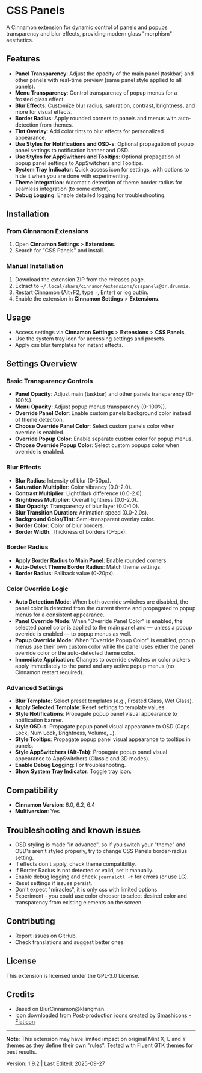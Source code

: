 # CSS Panels

A Cinnamon extension for dynamic control of panels and popups transparency and blur effects, providing modern glass "morphism" aesthetics.

## Features

- **Panel Transparency**: Adjust the opacity of the main panel (taskbar) and other panels with real-time preview (same panel style applied to all panels).
- **Menu Transparency**: Control transparency of popup menus for a frosted glass effect.
- **Blur Effects**: Customize blur radius, saturation, contrast, brightness, and more for visual effects.
- **Border Radius**: Apply rounded corners to panels and menus with auto-detection from themes.
- **Tint Overlay**: Add color tints to blur effects for personalized appearance.
- **Use Styles for Notifications and OSD-s**: Optional propagation of popup panel settings to notification banner and OSD.
- **Use Styles for AppSwithers and Tooltips**: Optional propagation of popup panel settings to AppSwitchers and Tooltips.
- **System Tray Indicator**: Quick access icon for settings, with options to hide it when you are done with experimenting.
- **Theme Integration**: Automatic detection of theme border radius for seamless integration (to some extent).
- **Debug Logging**: Enable detailed logging for troubleshooting.

## Installation

### From Cinnamon Extensions

1. Open **Cinnamon Settings** > **Extensions**.
2. Search for "CSS Panels" and install.

### Manual Installation

1. Download the extension ZIP from the releases page.
2. Extract to `~/.local/share/cinnamon/extensions/csspanels@dr.drummie`.
3. Restart Cinnamon (Alt+F2, type `r`, Enter) or log out/in.
4. Enable the extension in **Cinnamon Settings** > **Extensions**.

## Usage

- Access settings via **Cinnamon Settings** > **Extensions** > **CSS Panels**.
- Use the system tray icon for accessing settings and presets.
- Apply css blur templates for instant effects.

## Settings Overview

### Basic Transparency Controls

- **Panel Opacity**: Adjust main (taskbar) and other panels transparency (0-100%).
- **Menu Opacity**: Adjust popup menus transparency (0-100%).
- **Override Panel Color**: Enable custom panels background color instead of theme detection.
- **Choose Override Panel Color**: Select custom panels color when override is enabled.
- **Override Popup Color**: Enable separate custom color for popup menus.
- **Choose Override Popup Color**: Select custom popups color when override is enabled.

### Blur Effects

- **Blur Radius**: Intensity of blur (0-50px).
- **Saturation Multiplier**: Color vibrancy (0.0-2.0).
- **Contrast Multiplier**: Light/dark difference (0.0-2.0).
- **Brightness Multiplier**: Overall lightness (0.0-2.0).
- **Blur Opacity**: Transparency of blur layer (0.0-1.0).
- **Blur Transition Duration**: Animation speed (0.0-2.0s).
- **Background Color/Tint**: Semi-transparent overlay color.
- **Border Color**: Color of blur borders.
- **Border Width**: Thickness of borders (0-5px).

### Border Radius

- **Apply Border Radius to Main Panel**: Enable rounded corners.
- **Auto-Detect Theme Border Radius**: Match theme settings.
- **Border Radius**: Fallback value (0-20px).

### Color Override Logic

- **Auto Detection Mode**: When both override switches are disabled, the panel color is detected from the current theme and propagated to popup menus for a consistent appearance.
- **Panel Override Mode**: When "Override Panel Color" is enabled, the selected panel color is applied to the main panel and — unless a popup override is enabled — to popup menus as well.
- **Popup Override Mode**: When "Override Popup Color" is enabled, popup menus use their own custom color while the panel uses either the panel override color or the auto-detected theme color.
- **Immediate Application**: Changes to override switches or color pickers apply immediately to the panel and any active popup menus (no Cinnamon restart required).

### Advanced Settings

- **Blur Template**: Select preset templates (e.g., Frosted Glass, Wet Glass).
- **Apply Selected Template**: Reset settings to template values.
- **Style Notifications**: Propagate popup panel visual appearance to notification banner.
- **Style OSD-s**: Propagate popup panel visual appearance to OSD (Caps Lock, Num Lock, Brightness, Volume, ..).
- **Style Tooltips**: Propagate popup panel visual appearance to tooltips in panels.
- **Style AppSwitchers (Alt-Tab)**: Propagate popup panel visual appearance to AppSwitchers (Classic and 3D modes).
- **Enable Debug Logging**: For troubleshooting.
- **Show System Tray Indicator**: Toggle tray icon.

## Compatibility

- **Cinnamon Version**: 6.0, 6.2, 6.4
- **Multiversion**: Yes

## Troubleshooting and known issues

- OSD styling is made "in advance", so if you switch your "theme" and OSD's aren't styled properly, try to change CSS Panels border-radius setting.
- If effects don't apply, check theme compatibility.
- If Border Radius is not detected or valid, set it manually. 
- Enable debug logging and check `journalctl -f` for errors (or use LG).
- Reset settings if issues persist.
- Don't expect "miracles", it is only css with limited options
- Experiment - you could use color chooser to select desired color and transparency from existing elements on the screen.

## Contributing

- Report issues on GitHub.
- Check translations and suggest better ones.

## License

This extension is licensed under the GPL-3.0 License.

## Credits

- Based on BlurCinnamon@klangman.
- Icon downloaded from <a href="https://www.flaticon.com/free-icons/post-production" title="post-production icons">Post-production icons created by Smashicons - Flaticon</a>

---

**Note**: This extension may have limited impact on original Mint X, L and Y themes as they define their own "rules". Tested with Fluent GTK themes for best results.

Version: 1.9.2 | Last Edited: 2025-09-27
